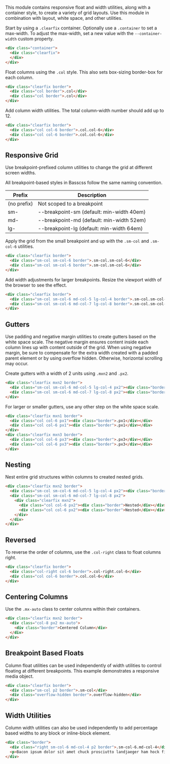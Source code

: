 
This module contains responsive float and width utilities, along with a container style, to create a variety of grid layouts.
Use this module in combination with layout, white space, and other utilities.

Start by using a `.clearfix` container.
Optionally use a `.container` to set a max-width.
To adjust the max-width, set a new value with the `--container-width` custom property.

```html
<div class="container">
  <div class="clearfix">
  </div>
</div>
```

Float columns using the `.col` style. This also sets box-sizing border-box for each column.

```html
<div class="clearfix border">
  <div class="col border">.col</div>
  <div class="col border">.col</div>
</div>
```

Add column width utilities. The total column-width number should add up to 12.

```html
<div class="clearfix border">
  <div class="col col-6 border">.col.col-6</div>
  <div class="col col-6 border">.col.col-6</div>
</div>
```

## Responsive Grid
Use breakpoint-prefixed column utilities to change the grid at different screen widths.

All breakpoint-based styles in Basscss follow the same naming convention.

<div class="overflow-auto">
  <table class="mb2 table-flush table-light">
    <thead>
      <tr> <th>Prefix</th> <th>Description</th> </tr>
    </thead>
    <tbody>
      <tr> <td>(no prefix)</td> <td>Not scoped to a breakpoint</td> </tr>
      <tr> <td>sm-</td> <td>--breakpoint-sm (default: min-width 40em)</td> </tr>
      <tr> <td>md-</td> <td>--breakpoint-md (default: min-width 52em)</td> </tr>
      <tr> <td>lg-</td> <td>--breakpoint-lg (default: min-width 64em)</td> </tr>
    </tbody>
  </table>
</div>

Apply the grid from the small breakpoint and up with the `.sm-col` and `.sm-col-6` utilities.

```html
<div class="clearfix border">
  <div class="sm-col sm-col-6 border">.sm-col.sm-col-6</div>
  <div class="sm-col sm-col-6 border">.sm-col.sm-col-6</div>
</div>
```

Add width adjustments for larger breakpoints. Resize the viewport width of the browser to see the effect.

```html
<div class="clearfix border">
  <div class="sm-col sm-col-6 md-col-5 lg-col-4 border">.sm-col.sm-col-6.md-col-5.lg-col-4</div>
  <div class="sm-col sm-col-6 md-col-7 lg-col-8 border">.sm-col.sm-col-6.md-col-7.lg-col-8</div>
</div>
```


## Gutters

Use padding and negative margin utilities to create gutters based on the white space scale.
The negative margin ensures content inside each column lines up with content outside of the grid.
When using negative margin, be sure to compensate for the extra width created
with a padded parent element or by using overflow hidden.
Otherwise, horizontal scrolling may occur.

Create gutters with a width of 2 units using `.mxn2` and `.px2`.

```html
<div class="clearfix mxn2 border">
  <div class="sm-col sm-col-6 md-col-5 lg-col-4 px2"><div class="border">.px2</div></div>
  <div class="sm-col sm-col-6 md-col-7 lg-col-8 px2"><div class="border">.px2</div></div>
</div>
```

For larger or smaller gutters, use any other step on the white space scale.

```html
<div class="clearfix mxn1 border">
  <div class="col col-6 px1"><div class="border">.px1</div></div>
  <div class="col col-6 px1"><div class="border">.px1</div></div>
</div>
<div class="clearfix mxn3 border">
  <div class="col col-6 px3"><div class="border">.px3</div></div>
  <div class="col col-6 px3"><div class="border">.px3</div></div>
</div>
```

## Nesting
Nest entire grid structures within columns to created nested grids.

```html
<div class="clearfix mxn2 border">
  <div class="sm-col sm-col-6 md-col-5 lg-col-4 px2"><div class="border">Unnested</div></div>
  <div class="sm-col sm-col-6 md-col-7 lg-col-8 px2">
    <div class="clearfix mxn2">
      <div class="col col-6 px2"><div class="border">Nested</div></div>
      <div class="col col-6 px2"><div class="border">Nested</div></div>
    </div>
  </div>
</div>
```

## Reversed
To reverse the order of columns, use the `.col-right` class to float columns right.

```html
<div class="clearfix border">
  <div class="col-right col-6 border">.col-right.col-6</div>
  <div class="col col-6 border">.col.col-6</div>
</div>
```

## Centering Columns
Use the `.mx-auto` class to center columns within their containers.

```html
<div class="clearfix mxn2 border">
  <div class="col-8 px2 mx-auto">
    <div class="border">Centered Column</div>
  </div>
</div>
```

## Breakpoint Based Floats
Column float utilities can be used independently of width utilities to control floating at different breakpoints.
This example demonstrates a responsive media object.

```html
<div class="clearfix border">
  <div class="sm-col p2 border">.sm-col</div>
  <div class="overflow-hidden border">.overflow-hidden</div>
</div>
```

## Width Utilities
Column width utilities can also be used independently to add percentage based widths to any block or inline-block element.

```html
<div class="border">
  <div class="right sm-col-6 md-col-4 p2 border">.sm-col-6.md-col-4</div>
  <p>Bacon ipsum dolor sit amet chuck prosciutto landjaeger ham hock filet mignon shoulder hamburger pig venison. Ham bacon corned beef, sausage kielbasa flank tongue pig drumstick capicola swine short loin ham hock kevin.</p>
</div>
```

